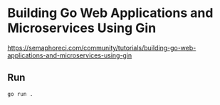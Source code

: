 # Building Go Web Applications and Microservices Using Gin

https://semaphoreci.com/community/tutorials/building-go-web-applications-and-microservices-using-gin

## Run

```sh
go run .
```
